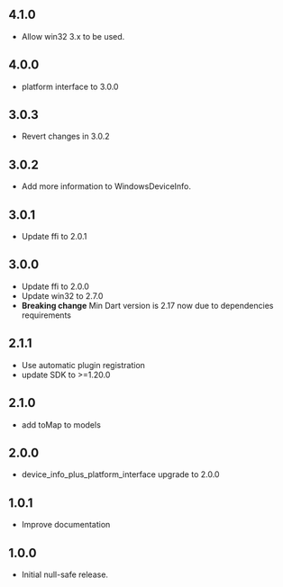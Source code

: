 ## 4.1.0

- Allow win32 3.x to be used.

## 4.0.0

- platform interface to 3.0.0

## 3.0.3

- Revert changes in 3.0.2

## 3.0.2

- Add more information to WindowsDeviceInfo.

## 3.0.1

- Update ffi to 2.0.1

## 3.0.0

- Update ffi to 2.0.0
- Update win32 to 2.7.0
- **Breaking change** Min Dart version is 2.17 now due to dependencies requirements

## 2.1.1

- Use automatic plugin registration
- update SDK to >=1.20.0

## 2.1.0

- add toMap to models

## 2.0.0

- device_info_plus_platform_interface upgrade to 2.0.0

## 1.0.1

- Improve documentation

## 1.0.0

- Initial null-safe release.
